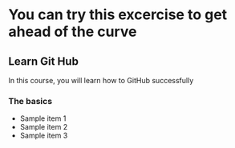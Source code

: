 # You can try this excercise to get ahead of the curve

## Learn Git Hub
In this course, you will learn how to GitHub successfully

### The basics
- Sample item 1
- Sample item 2
- Sample item 3
